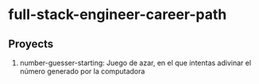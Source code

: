 # full-stack-engineer-career-path

## Proyects
1. number-guesser-starting: 
	Juego de azar, en el que intentas adivinar el número generado por la computadora
